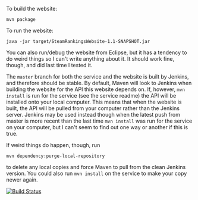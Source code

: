 To build the website:

`mvn package`

To run the website:

`java -jar target/SteamRankingsWebsite-1.1-SNAPSHOT.jar`

You can also run/debug the website from Eclipse, but it has a tendency to do weird things so I can't write anything about it.  It should work fine, though, and did last time I tested it.

The `master` branch for both the service and the website is built by Jenkins, and therefore should be stable.  By default, Maven will look to Jenkins when building the website for the API this website depends on.  If, however, `mvn install` is run for the service (see the service readme) the API will be installed onto your local computer.  This means that when the website is built, the API will be pulled from your computer rather than the Jenkins server.  Jenkins may be used instead though when the latest push from master is more recent than the last time `mvn install` was run for the service on your computer, but I can't seem to find out one way or another if this is true.  

If weird things do happen, though, run

`mvn dependency:purge-local-repository`

to delete any local copies and force Maven to pull from the clean Jenkins version.  You could also run `mvn install` on the service to make your copy newer again.

[![Build Status](http://mikemontreal.ignorelist.com:58722/buildStatus/icon?job=SteamRankingsWebsite)](http://mikemontreal.ignorelist.com:58722/job/SteamRankingsWebsite/)